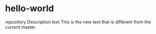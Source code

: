 # hello-world
repository Description text
This is the new text that is different from the current master.
